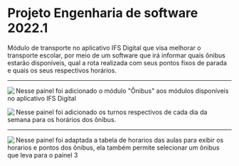 # Projeto Engenharia de software 2022.1
Módulo de transporte no aplicativo IFS Digital que visa melhorar o transporte escolar, por meio de um software que irá informar quais ônibus estarão disponíveis, qual a rota realizada com seus pontos fixos de parada e quais os seus respectivos horários.
- - -

<div>
  <img src="https://github.com/leodayv/Projeto-Engenharia-de-software-2022.1/blob/main/Pain%C3%A9is/Painel%20-%201.png?raw=true" align="left" />
  <p>Nesse painel foi adicionado o módulo "Ônibus" aos módulos disponíveis no aplicativo IFS Digital</p>
</div>

<div>
  <img src="https://github.com/leodayv/Projeto-Engenharia-de-software-2022.1/blob/main/Pain%C3%A9is/Painel%20-%202.png?raw=true" align="left" />
  <p>Nesse painel foi adicionado os turnos respectivos de cada dia da semana para os horários dos ônibus.</p>
</div>

- - -
<div>
  <img src="https://github.com/leodayv/Projeto-Engenharia-de-software-2022.1/blob/main/Pain%C3%A9is/Painel%20-%203.png?raw=true" align="left" />
  <p>Nesse painel foi adaptada a tabela de horarios das aulas para exibir os horarios e pontos dos ônibus, ela também permite selecionar um ônibus que leva para o painel 3</p>
</div>

